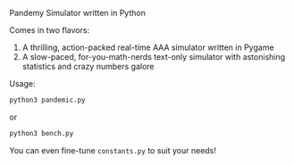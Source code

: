 Pandemy Simulator written in Python

Comes in two flavors:

1. A thrilling, action-packed real-time AAA simulator written in Pygame
2. A slow-paced, for-you-math-nerds text-only simulator with astonishing statistics and crazy numbers galore

Usage:

```bash
python3 pandemic.py
```
or
```bash
python3 bench.py
```

You can even fine-tune `constants.py` to suit your needs!
